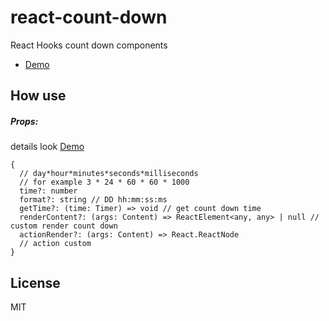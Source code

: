 # react-count-down
React Hooks count down components

* [Demo](https://flavour-yang.github.io/react-count-down/example)

## How use

##### Props:

details look [Demo](#Demo)

    {
      // day*hour*minutes*seconds*milliseconds 
      // for example 3 * 24 * 60 * 60 * 1000
      time?: number 
      format?: string // DD hh:mm:ss:ms
      getTime?: (time: Timer) => void // get count down time
      renderContent?: (args: Content) => ReactElement<any, any> | null // custom render count down
      actionRender?: (args: Content) => React.ReactNode
      // action custom 
    }

## License
MIT